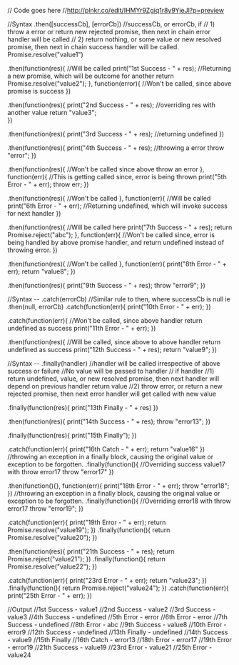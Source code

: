 // Code goes here
//http://plnkr.co/edit/IHMYr9Zgiq1r8y9YjeJl?p=preview

//Syntax .then([successCb], [errorCb])
//successCb, or errorCb, if 
// 1) throw a error or return new rejected promise, then next in chain error handler will be called
// 2) return nothing, or some value or new resolved promise, then next in chain success handler will be called.
Promise.resolve("value1")

.then(function(res){
  //Will be called
  print("1st Success - " + res);
  //Returning a new promise, which will be outcome for another
  return Promise.resolve("value2");
}, function(error){
  //Won't be called, since above promise is success
})


.then(function(res){
  print("2nd Success - " + res);
  //overriding res with another value
  return "value3";  
})


.then(function(res){
  print("3rd Success - " + res);
  //returning undefined
})

.then(function(res){
  print("4th Success - " + res);
  //throwing a error
  throw "error";
})

.then(function(res){
  //Won't be called since above throw an error
}, function(err){
  //This is getting called since, error is being thrown
  print("5th Error - " + err);
  throw err;
})

.then(function(res){
  //Won't be called
}, function(err){
  //Will be called
  print("6th Error - " + err);
  //Returning undefined, which will invoke success for next handler
})

.then(function(res){
  //Will be called here
  print("7th Success - " + res);
  return Promise.reject("abc");
}, function(err){
  //Won't be called since, error is being handled by above promise handler, and return undefined instead of throwing error.
})

.then(function(res){
  //Won't be called
}, function(err){
  print("8th Error - " + err);
  return "value8";
})

.then(function(res){
  print("9th Success - " + res);
  throw "error9";
})


//Syntax -- .catch(errorCb)
//Similar rule to then, where successCb is null ie .then(null, errorCb)
.catch(function(err){
  print("10th Error - " + err);
})

.catch(function(err){
  //Won't be called, since above handler return undefined as success
  print("11th Error - " + err);
})

.then(function(res){
  //Will be called, since above to above handler return undefined as success
  print("12th Success - " + res);
  return "value9";
})

//Syntax -- .finally(handler)
//handler will be called irrespective of above success or failure
//No value will be passed to handler
// if handler 
//1) return undefined, value, or new resolved promise, then next handler will depend on previous handler return value
//2) throw error, or return a new rejected promise, then next error handler will get called with new value

.finally(function(res){
  print("13th Finally - " + res)
})

.then(function(res){
  print("14th Success - " + res);
  throw "error13";
})

.finally(function(res){
  print("15th Finally");
})

.catch(function(err){
  print("16th Catch - " + err);
  return "value16"
})
//throwing an exception in a finally block, causing the original value or exception to be forgotten. 
.finally(function(){
  //Overriding success value17 with throw error17
  throw "error17"
})

.then(function(){}, function(err){
  print("18th Error - " + err);
  throw "error18";
})
//throwing an exception in a finally block, causing the original value or exception to be forgotten. 
.finally(function(){
  //Overriding error18 with throw error17
  throw "error19";
})

.catch(function(err){
  print("19th Error - " + err);
  return Promise.resolve("value19");
})
.finally(function(){
  return Promise.resolve("value20");
})

.then(function(res){
  print("21th Success - " + res);
  return Promise.reject("value21");
})
.finally(function(){
  return Promise.resolve("value22");
})

.catch(function(err){
  print("23rd Error - " + err);
  return "value23";
})
.finally(function(){
  return Promise.reject("value24");
})
.catch(function(err){
  print("25th Error - " + err);
})








//Output
//1st Success - value1
//2nd Success - value2
//3rd Success - value3
//4th Success - undefined
//5th Error - error
//6th Error - error
//7th Success - undefined
//8th Error - abc
//9th Success - value8
//10th Error - error9
//12th Success - undefined
//13th Finally - undefined
//14th Success - value9
//15th Finally
//16th Catch - error13
//18th Error - error17
//19th Error - error19
//21th Success - value19
//23rd Error - value21
//25th Error - value24